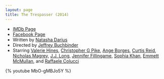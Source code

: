```yaml
---
layout: page
title: The Trespasser (2014)
---
```


 * [IMDb Page]
 * [Facebook Page]
 * Written by [Natasha Darius]
 * Directed by [Jeffrey Buchbinder]
 * Starring [Valerie Hines], [Christopher G Pike], [Ange Borges], [Curtis Reid], [Nicholas Magrey], [J.J. Long], [Jennifer Fillingame], [Sophia Khan], [Emmett McMullan], and [Raffaele Colucci]

  [IMDb Page]: http://www.imdb.com/title/tt3065296/
  [Facebook Page]: https://www.facebook.com/TheTrespasserFilm
  [Ange Borges]: http://www.imdb.com/name/nm3916105/
  [Christopher G Pike]: http://www.imdb.com/name/nm3295202/
  [Curtis Reid]: http://www.imdb.com/name/nm4840208/
  [Emmett McMullan]: http://www.imdb.com/name/nm5719669/
  [Jeffrey Buchbinder]: http://www.imdb.com/name/nm5283658/
  [Jennifer Fillingame]: http://www.imdb.com/name/nm5350945/
  [J.J. Long]: http://www.imdb.com/name/nm5630205/
  [Natasha Darius]: http://www.imdb.com/name/nm5720821/
  [Nicholas Magrey]: http://www.imdb.com/name/nm3895408/
  [Raffaele Colucci]: http://www.imdb.com/name/nm6143436/
  [Sophia Khan]: http://www.imdb.com/name/nm5648324/
  [Valerie Hines]: http://www.imdb.com/name/nm5380020/

{% youtube MbO-gMBJo5Y %}
